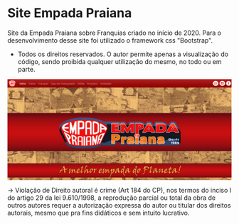 # Site Empada Praiana
Site da Empada Praiana sobre Franquias criado no início de 2020.
Para o desenvolvimento desse site foi utilizado o framework css "Bootstrap".
* Todos os direitos reservados. O autor permite apenas a visualização do código, sendo proibida qualquer utilização do mesmo, no todo ou em parte.

<img src = "https://github.com/thaynamarinss/EmpadaPraiana_Site/blob/master/screenshot/toposite.png" width="800" align="center">


-> Violação de Direito autoral é crime (Art 184 do CP), nos termos do inciso I do artigo 29 da lei 9.610/1998, a reprodução parcial ou total da obra de outros autores requer a autorização expressa do autor ou titular dos direitos autorais, mesmo que pra fins didáticos e sem intuito lucrativo.
